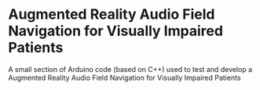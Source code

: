 # Augmented Reality Audio Field Navigation for Visually Impaired Patients
A small section of Arduino code (based on C++) used to test and develop a Augmented Reality Audio Field Navigation for Visually Impaired Patients
